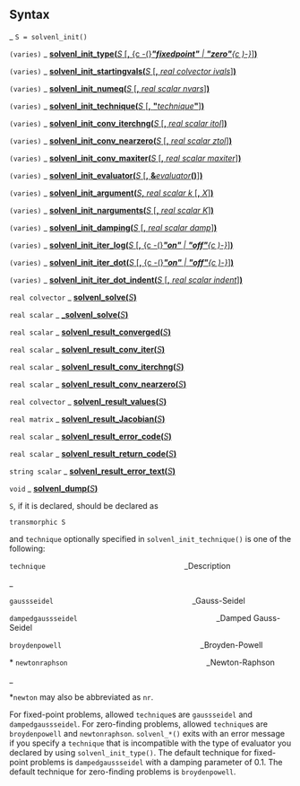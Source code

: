 ## Syntax

<span class="nowrap"> _ `S = solvenl_init()`

`(varies)`<span class="nowrap"> _
[<strong>solvenl_init_type(</strong><var class="command">S</var> [<strong>,</strong> <span data-options="-(">{c -(}_<strong>"fixedpoint"</strong> | <strong>"zero"</strong><span data-options=")-">{c )-}_]<strong>)</strong>](#init_type)

`(varies)`<span class="nowrap"> _
[<strong>solvenl_init_startingvals(</strong><var class="command">S</var> [<strong>,</strong> <var class="command">real colvector ivals</var>]<strong>)</strong>](#init_startingvals)

`(varies)`<span class="nowrap"> _
[<strong>solvenl_init_numeq(</strong><var class="command">S</var> [<strong>,</strong> <var class="command">real scalar nvars</var>]<strong>)</strong>](#init_numeq)

`(varies)`<span class="nowrap"> _
[<strong>solvenl_init_technique(</strong><var class="command">S</var> [<strong>,</strong> <strong>"</strong><var class="command">technique</var><strong>"</strong>]<strong>)</strong>](#init_technique)

`(varies)`<span class="nowrap"> _
[<strong>solvenl_init_conv_iterchng(</strong><var class="command">S</var> [<strong>,</strong> <var class="command">real scalar itol</var>]<strong>)</strong>](#init_conv_iterchng)

`(varies)`<span class="nowrap"> _
[<strong>solvenl_init_conv_nearzero(</strong><var class="command">S</var> [<strong>,</strong> <var class="command">real scalar ztol</var>]<strong>)</strong>](#init_conv_nearzero)

`(varies)`<span class="nowrap"> _
[<strong>solvenl_init_conv_maxiter(</strong><var class="command">S</var> [<strong>,</strong> <var class="command">real scalar maxiter</var>]<strong>)</strong>](#init_conv_maxiter)

`(varies)`<span class="nowrap"> _
[<strong>solvenl_init_evaluator(</strong><var class="command">S</var> [<strong>,</strong> <strong>&amp;</strong><var class="command">evaluator</var><strong>()</strong>]<strong>)</strong>](#init_evaluator)

`(varies)`<span class="nowrap"> _
[<strong>solvenl_init_argument(</strong><var class="command">S</var><strong>,</strong> <var class="command">real scalar k</var> [<strong>,</strong> <var class="command">X</var>]<strong>)</strong>](#init_argument)

`(varies)`<span class="nowrap"> _
[<strong>solvenl_init_narguments(</strong><var class="command">S</var> [<strong>,</strong> <var class="command">real scalar K</var>]<strong>)</strong>](#init_narguments)

`(varies)`<span class="nowrap"> _
[<strong>solvenl_init_damping(</strong><var class="command">S</var> [<strong>,</strong> <var class="command">real scalar damp</var>]<strong>)</strong>](#init_damping)

`(varies)`<span class="nowrap"> _
[<strong>solvenl_init_iter_log(</strong><var class="command">S</var> [<strong>,</strong> <span data-options="-(">{c -(}_<strong>"on"</strong> | <strong>"off"</strong><span data-options=")-">{c )-}_]<strong>)</strong>](#init_iter_log)

`(varies)`<span class="nowrap"> _
[<strong>solvenl_init_iter_dot(</strong><var class="command">S</var> [<strong>,</strong> <span data-options="-(">{c -(}_<strong>"on"</strong> | <strong>"off"</strong><span data-options=")-">{c )-}_]<strong>)</strong>](#init_iter_dot)

`(varies)`<span class="nowrap"> _
[<strong>solvenl_init_iter_dot_indent(</strong><var class="command">S</var> [<strong>,</strong> <var class="command">real scalar indent</var>]<strong>)</strong>](#init_iter_dot_indent)

`real colvector`<span class="nowrap"> _
[<strong>solvenl_solve(</strong><var class="command">S</var><strong>)</strong>](#solve)

`real scalar`<span class="nowrap"> _
[<strong>_solvenl_solve(</strong><var class="command">S</var><strong>)</strong>](#_solve)

`real scalar`<span class="nowrap"> _
[<strong>solvenl_result_converged(</strong><var class="command">S</var><strong>)</strong>](#result_converged)

`real scalar`<span class="nowrap"> _
[<strong>solvenl_result_conv_iter(</strong><var class="command">S</var><strong>)</strong>](#result_conv_iter)

`real scalar`<span class="nowrap"> _
[<strong>solvenl_result_conv_iterchng(</strong><var class="command">S</var><strong>)</strong>](#result_conv_iterchng)

`real scalar`<span class="nowrap"> _
[<strong>solvenl_result_conv_nearzero(</strong><var class="command">S</var><strong>)</strong>](#result_conv_nearzero)

`real colvector`<span class="nowrap"> _
[<strong>solvenl_result_values(</strong><var class="command">S</var><strong>)</strong>](#result_values)

`real matrix`<span class="nowrap"> _
[<strong>solvenl_result_Jacobian(</strong><var class="command">S</var><strong>)</strong>](#result_Jacobian)

`real scalar`<span class="nowrap"> _
[<strong>solvenl_result_error_code(</strong><var class="command">S</var><strong>)</strong>](#result_error_code)

`real scalar`<span class="nowrap"> _
[<strong>solvenl_result_return_code(</strong><var class="command">S</var><strong>)</strong>](#result_return_code)

`string scalar`<span class="nowrap"> _
[<strong>solvenl_result_error_text(</strong><var class="command">S</var><strong>)</strong>](#result_error_text)

`void`<span class="nowrap"> _
[<strong>solvenl_dump(</strong><var class="command">S</var><strong>)</strong>](#dump)

`S`, if it is declared, should be declared as

`transmorphic S`

and `technique` optionally specified in `solvenl_init_technique()` is
one of the following:

`technique`<span style="padding-left: 15.5rem;">_Description

<span options="45">_

`gaussseidel`<span style="padding-left: 15.5rem;">_Gauss-Seidel

`dampedgaussseidel`<span style="padding-left: 15.5rem;">_Damped
Gauss-Seidel

`broydenpowell`<span
style="padding-left: 15.5rem;">_Broyden-Powell

\* `newtonraphson`<span
style="padding-left: 15.5rem;">_Newton-Raphson

<span options="45">_

\*`newton` may also be abbreviated as `nr`.

For fixed-point problems, allowed `technique`s are `gaussseidel` and
`dampedgaussseidel`. For zero-finding problems, allowed `technique`s are
`broydenpowell` and `newtonraphson`. `solvenl_*()` exits with an
error message if you specify a `technique` that is incompatible with the
type of evaluator you declared by using `solvenl_init_type()`. The
default technique for fixed-point problems is `dampedgaussseidel` with a
damping parameter of 0.1. The default technique for zero-finding
problems is `broydenpowell`.
